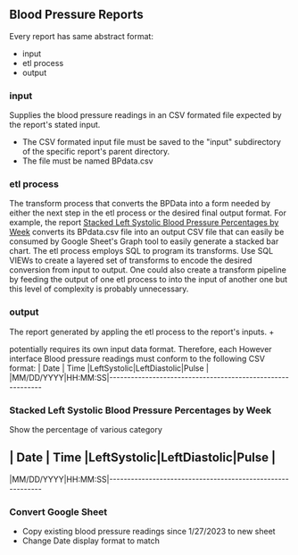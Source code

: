 ## Blood Pressure Reports
Every report has same abstract format:
  + input 
  + etl process
  + output
### input
Supplies the blood pressure readings in an CSV formated file expected by the report's stated input.
  + The CSV formated input file must be saved to the "input" subdirectory of the specific report's parent directory.
  + The file must be named BPdata.csv
### etl process
The transform process that converts the BPData into a form needed by either the next step in the etl process or the desired final output format.  For example, the report [Stacked Left Systolic Blood Pressure Percentages by Week](#stacked-left-systoli-blood-pressure-percentages-by-week) converts its BPdata.csv file into an output CSV file that can easily be consumed by Google Sheet's Graph tool to easily generate a stacked bar chart.
The etl process employs SQL to program its transforms.  Use SQL VIEWs to create a layered set of transforms to encode the desired conversion from input to output.  One could also create a transform pipeline by feeding the
output of one etl process to into the input of another one but this level of complexity is probably unnecessary. 
### output
The report generated by appling the etl process to the report's inputs.
  +


potentially requires its own input data format. Therefore, each However interface Blood pressure readings must conform to the following CSV format:
|   Date   |  Time  |LeftSystolic|LeftDiastolic|Pulse |
|MM/DD/YYYY|HH:MM:SS|-----------------------------------------------------------
### Stacked Left Systolic Blood Pressure Percentages by Week
Show the percentage of various category

|   Date   |  Time  |LeftSystolic|LeftDiastolic|Pulse |
---------------------------------
|MM/DD/YYYY|HH:MM:SS|-----------------------------------------------------------






### Convert Google Sheet 
+ Copy existing blood pressure readings since 1/27/2023 to new sheet
+ Change Date display format to match
